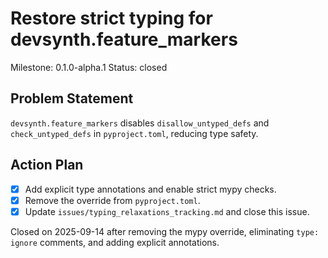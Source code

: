# Restore strict typing for devsynth.feature_markers
Milestone: 0.1.0-alpha.1
Status: closed

## Problem Statement
`devsynth.feature_markers` disables `disallow_untyped_defs` and `check_untyped_defs` in `pyproject.toml`, reducing type safety.

## Action Plan
- [x] Add explicit type annotations and enable strict mypy checks.
- [x] Remove the override from `pyproject.toml`.
- [x] Update `issues/typing_relaxations_tracking.md` and close this issue.

Closed on 2025-09-14 after removing the mypy override, eliminating ``type: ignore`` comments, and adding explicit annotations.
